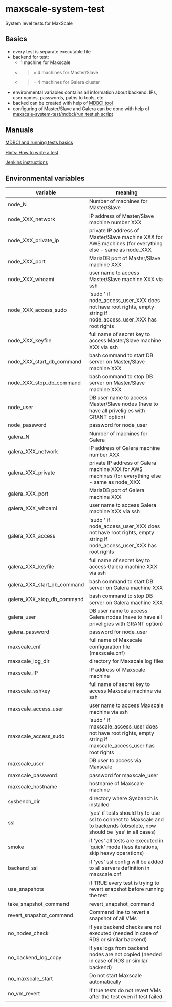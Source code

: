 # maxscale-system-test
System level tests for MaxScale

## Basics
- every test is separate executable file
- backend for test:
  - 1 machine for Maxscale
  - >= 4 machines for Master/Slave
  - >= 4 machines for Galera cluster
- environmental variables contains all information about backend: IPs, user names, passwords, paths to tools, etc
- backed can be created with help of [MDBCI tool](https://github.com/mariadb-corporation/mdbci)
- configuring of Master/Slave and Galera can be done with help of [maxscale-system-test/mdbci/run_test.sh script](mdbci/run_test.sh)

## Manuals

[MDBCI and running tests basics](mdbci/README.md)

[Hints: How to write a test](HOW_TO_WRITE_TEST.md)

[Jenkins instructions](JENKINS.md)

## Environmental variables
|variable|meaning|
|--------|-------|
|node_N|Number of machines for Master/Slave|
|node_XXX_network|IP address of Master/Slave machine number XXX|
|node_XXX_private_ip|private IP address of Master/Slave machine XXX for AWS machines (for everything else - same as node_XXX|
|node_XXX_port|MariaDB port of Master/Slave machine XXX|
|node_XXX_whoami|user name to access Master/Slave machine XXX via ssh|
|node_XXX_access_sudo|'sudo ' if node_access_user_XXX does not have root rights, empty string if node_access_user_XXX has root rights|
|node_XXX_keyfile|full name of secret key to access Master/Slave machine XXX via ssh|
|node_XXX_start_db_command|bash command to start DB server on Master/Slave machine XXX|
|node_XXX_stop_db_command|bash command to stop DB server on Master/Slave machine XXX|
|node_user|DB user name to access Master/Slave nodes (have to have all priveligies with GRANT option)|
|node_password|password for node_user|
|galera_N|Number of machines for Galera|
|galera_XXX_network|IP address of Galera machine number XXX|
|galera_XXX_private|private IP address of Galera machine XXX for AWS machines (for everything else - same as node_XXX|
|galera_XXX_port|MariaDB port of Galera machine XXX|
|galera_XXX_whoami|user name to access Galera machine XXX via ssh|
|galera_XXX_access|'sudo ' if node_access_user_XXX does not have root rights, empty string if node_access_user_XXX has root rights|
|galera_XXX_keyfile|full name of secret key to access Galera machine XXX via ssh|
|galera_XXX_start_db_command|bash command to start DB server on Galera machine XXX|
|galera_XXX_stop_db_command|bash command to stop DB server on Galera machine XXX|
|galera_user|DB user name to access Galera nodes (have to have all priveligies with GRANT option)|
|galera_password|password for node_user|
|maxscale_cnf|full name of Maxscale configuration file (maxscale.cnf)|
|maxscale_log_dir|directory for Maxscale log files|
|maxscale_IP|IP address of Maxscale machine|
|maxscale_sshkey|full name of secret key to access Maxscale machine via ssh|
|maxscale_access_user|user name to access Maxscale machine via ssh|
|maxscale_access_sudo|'sudo ' if maxscale_access_user does not have root rights, empty string if maxscale_access_user has root rights|
|maxscale_user|DB user to access via Maxscale|
|maxscale_password|password for maxscale_user|
|maxscale_hostname|hostname of Maxscale machine|
|sysbench_dir|directory where Sysbanch is installed|
|ssl|'yes' if tests should try to use ssl to connect to Maxscale and to backends (obsolete, now should be 'yes' in all cases)|
|smoke|if 'yes' all tests are executed in 'quick' mode (less iterations, skip heavy operations)|
|backend_ssl|if 'yes' ssl config will be added to all servers definition in maxscale.cnf|
|use_snapshots|if TRUE every test is trying to revert snapshot before running the test|
|take_snapshot_command|revert_snapshot_command|
|revert_snapshot_command|Command line to revert a snapshot of all VMs|
|no_nodes_check|if yes backend checks are not executed (needed in case of RDS or similar backend)|
|no_backend_log_copy|if yes logs from backend nodes are not copied (needed in case of RDS or similar backend)|
|no_maxscale_start|Do not start Maxscale automatically|
|no_vm_revert|If true tests do not revert VMs after the test even if test failed|
